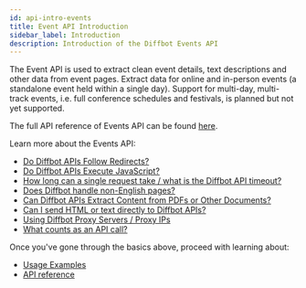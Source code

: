```yaml
---
id: api-intro-events
title: Event API Introduction
sidebar_label: Introduction
description: Introduction of the Diffbot Events API
---
```


The Event API is used to extract clean event details, text descriptions and other data from event pages. Extract data for online and in-person events (a standalone event held within a single day). Support for multi-day, multi-track events, i.e. full conference schedules and festivals, is planned but not yet supported.
 

The full API reference of Events API can be found [here](api-events).

Learn more about the Events API:

- [Do Diffbot APIs Follow Redirects?](explain-apis-follow-redirects)
- [Do Diffbot APIs Execute JavaScript?](explain-apis-javascript-support)
- [How long can a single request take / what is the Diffbot API timeout?](/docs/en/explain-diffbot-api-timeout)
- [Does Diffbot handle non-English pages?](explain-non-english-pages)
- [Can Diffbot APIs Extract Content from PDFs or Other Documents?](explain-pdf-extraction)
- [Can I send HTML or text directly to Diffbot APIs?](explain-posting-text-html)
- [Using Diffbot Proxy Servers / Proxy IPs](explain-using-different-proxies)
- [What counts as an API call?](explain-what-counts-as-api-call)

Once you've gone through the basics above, proceed with learning about:

- [Usage Examples](api-usage-events)
- [API reference](api-events)
